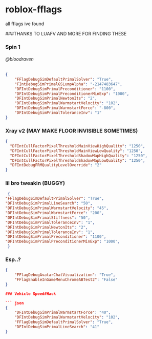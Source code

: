 # roblox-fflags
all fflags ive found

###THANKS TO LUAFV AND MORE FOR FINDING THESE

### Spin 1

###### @bloodraven

``` json
{
    "FFlagDebugSimDefaultPrimalSolver": "True",
    "FIntDebugSimPrimalGSLumpAlpha": "-2147483647",
    "DFIntDebugSimPrimalPreconditioner": "1100",
    "DFIntDebugSimPrimalPreconditionerMinExp": "1000",
    "DFIntDebugSimPrimalNewtonIts": "2",
    "DFIntDebugSimPrimalWarmstartVelocity": "102",
    "DFIntDebugSimPrimalWarmstartForce": "-800",
    "DFIntDebugSimPrimalToleranceInv": "1"
}
```
### Xray v2 (MAY MAKE FLOOR INVISIBLE SOMETIMES)

``` json
{
  "DFIntCullFactorPixelThresholdMainViewHighQuality": "1250",
  "DFIntCullFactorPixelThresholdMainViewLowQuality": "1250",
  "DFIntCullFactorPixelThresholdShadowMapHighQuality": "1250",
  "DFIntCullFactorPixelThresholdShadowMapLowQuality": "1250",
  "DFIntDebugFRMQualityLevelOverride": "2"
}
```

### lil bro tweakin (BUGGY)

``` json
 { 
"FFlagDebugSimDefaultPrimalSolver": "True",
"DFIntDebugSimPrimalLineSearch": "50",
"DFIntDebugSimPrimalWarmstartVelocity": "45",
"DFIntDebugSimPrimalWarmstartForce": "200",
"DFIntDebugSimPrimalStiffness": "50",
"DFIntDebugSimPrimalToleranceInv": "1",
"DFIntDebugSimPrimalNewtonIts": "2",
"DFIntDebugSimPrimalToleranceInv": "1",
"DFIntDebugSimPrimalPreconditioner": "1100",
"DFIntDebugSimPrimalPreconditionerMinExp": "1000",
 }

```
### Esp..?

``` json
{
    "FFlagDebugAvatarChatVisualization": "True",
    "FFlagEnableInGameMenuChromeABTest2": "False"
}

### Vehicle Speed#Hack

``` json
{
    "DFIntDebugSimPrimalWarmstartForce": "40",
    "DFIntDebugSimPrimalWarmstartVelocity": "102",
    "FFlagDebugSimDefaultPrimalSolver": "True",
    "DFIntDebugSimPrimalLineSearch": "41"
}
```
